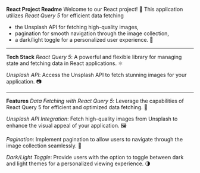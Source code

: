 **React Project Readme**
Welcome to our React project! 🚀
This application utilizes *React Query 5* for efficient data fetching
 - the Unsplash API for fetching high-quality images,
 - pagination for smooth navigation through the image collection,
 - a dark/light toggle for a personalized user experience. 🌈

 --------------------------------------------------------------------------------

**Tech Stack**
*React Query 5*: A powerful and flexible library for managing state and fetching data in React applications. ⚛️

*Unsplash API*: Access the Unsplash API to fetch stunning images for your application. 📷

------------------------------------------------------------------------------------
**Features**
*Data Fetching with React Query 5*: Leverage the capabilities of React Query 5 for efficient and optimized data fetching. 🔄

*Unsplash API Integration*: Fetch high-quality images from Unsplash to enhance the visual appeal of your application. 🖼️

*Pagination*: Implement pagination to allow users to navigate through the image collection seamlessly. 📖

*Dark/Light Toggle*: Provide users with the option to toggle between dark and light themes for a personalized viewing experience. 🌗